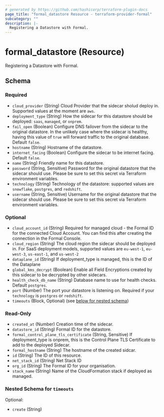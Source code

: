 ```yaml
---
# generated by https://github.com/hashicorp/terraform-plugin-docs
page_title: "formal_datastore Resource - terraform-provider-formal"
subcategory: ""
description: |-
  Registering a Datastore with Formal.
---
```


# formal_datastore (Resource)

Registering a Datastore with Formal.



<!-- schema generated by tfplugindocs -->
## Schema

### Required

- `cloud_provider` (String) Cloud Provider that the sidecar sholud deploy in. Supported values at the moment are `aws`.
- `deployment_type` (String) How the sidecar for this datastore should be deployed: `saas`, `managed`, or `onprem`.
- `fail_open` (Boolean) Configure DNS failover from the sidecar to the original datastore. In the unlikely case where the sidecar is healthy, having this value of `true` will forward traffic to the original database. Default `false`.
- `hostname` (String) Hostname of the datastore.
- `internet_facing` (Boolean) Configure the sidecar to be internet facing. Default `false`.
- `name` (String) Friendly name for this datastore.
- `password` (String, Sensitive) Password for the original datastore that the sidecar should use. Please be sure to set this secret via Terraform environment variables.
- `technology` (String) Technology of the datastore: supported values are `snowflake`, `postgres`, and `redshift`.
- `username` (String, Sensitive) Username for the original datastore that the sidecar should use. Please be sure to set this secret via Terraform environment variables.

### Optional

- `cloud_account_id` (String) Required for managed cloud - the Formal ID for the connected Cloud Account. You can find this after creating the connection in the Formal Console.
- `cloud_region` (String) The cloud region the sidecar should be deployed in. For SaaS deployment models, supported values are `eu-west-1`, `eu-west-3`, `us-east-1`, and `us-west-2`
- `dataplane_id` (String) If deployment_type is managed, this is the ID of the Dataplane
- `global_kms_decrypt` (Boolean) Enable all Field Encryptions created by this sidecar to be decrypted by other sidecars.
- `health_check_db_name` (String) Database name to use for health checks. Default `postgres`.
- `port` (Number) The port your datastore is listening on. Required if your `technology` is `postgres` or `redshift`.
- `timeouts` (Block, Optional) (see [below for nested schema](#nestedblock--timeouts))

### Read-Only

- `created_at` (Number) Creation time of the sidecar.
- `datastore_id` (String) Formal ID for the datastore.
- `formal_control_plane_tls_certificate` (String, Sensitive) If deployment_type is onprem, this is the Control Plane TLS Certificate to add to the deployed Sidecar.
- `formal_hostname` (String) The hostname of the created sidcar.
- `id` (String) The ID of this resource.
- `net_stack_id` (String) Net Stack ID
- `org_id` (String) The Formal ID for your organisation.
- `stack_name` (String) Name of the CloudFormation stack if deployed as managed.

<a id="nestedblock--timeouts"></a>
### Nested Schema for `timeouts`

Optional:

- `create` (String)


